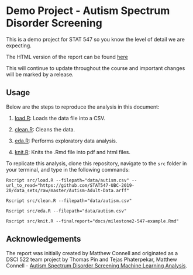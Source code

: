 # Demo Project - Autism Spectrum Disorder Screening

This is a demo project for STAT 547 so you know the level of detail we are expecting. 

The HTML version of the report can be found [here](https://stat547-ubc-2019-20.github.io/demo_project/docs/milestone2-547-example.html)

This will continue to update throughout the course and important changes will be marked by a release.

## Usage

Below are the steps to reproduce the analysis in this document:

1. [load.R](https://github.com/STAT547-UBC-2019-20/demo_project/blob/master/src/load.R): Loads the data file into a CSV.

2. [clean.R](https://github.com/STAT547-UBC-2019-20/demo_project/blob/master/src/clean.R): Cleans the data.

3. [eda.R](https://github.com/STAT547-UBC-2019-20/demo_project/blob/master/src/eda.R): Performs exploratory data analysis.

4. [knit.R](https://github.com/STAT547-UBC-2019-20/demo_project/blob/master/src/knit.R): Knits the .Rmd file into pdf and html files.

To replicate this analysis, clone this repository, navigate to the `src` folder in your terminal, and type in the following commands:

```
Rscript src/load.R --filepath="data/autism.csv" --url_to_read="https://github.com/STAT547-UBC-2019-20/data_sets/raw/master/Autism-Adult-Data.arff"

Rscript src/clean.R --filepath="data/autism.csv"

Rscript src/eda.R --filepath="data/autism.csv"

Rscript src/knit.R --finalreport="docs/milestone2-547-example.Rmd"
```

## Acknowledgements

The report was initially created by Matthew Connell and originated as a DSCI 522 team project by Thomas Pin and Tejas Phaterpekar, Matthew Connell - [Autism Spectrum Disorder Screening Machine Learning Analysis](https://github.com/UBC-MDS/522-Workflows-Group-414).
